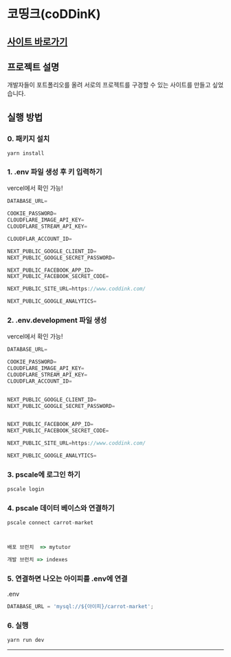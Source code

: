 # 코띵크(coDDinK)

## <a href="https://www.coddink.com/">사이트 바로가기</a>

## 프로젝트 설명

개발자들이 포트폴리오를 올려 서로의 프로젝트를 구경할 수 있는 사이트를 만들고 싶었습니다.

## 실행 방법

### 0. 패키지 설치

```
yarn install
```

### 1. .env 파일 생성 후 키 입력하기

vercel에서 확인 가능!

```js
DATABASE_URL=

COOKIE_PASSWORD=
CLOUDFLARE_IMAGE_API_KEY=
CLOUDFLARE_STREAM_API_KEY=

CLOUDFLAR_ACCOUNT_ID=

NEXT_PUBLIC_GOOGLE_CLIENT_ID=
NEXT_PUBLIC_GOOGLE_SECRET_PASSWORD=

NEXT_PUBLIC_FACEBOOK_APP_ID=
NEXT_PUBLIC_FACEBOOK_SECRET_CODE=

NEXT_PUBLIC_SITE_URL=https://www.coddink.com/

NEXT_PUBLIC_GOOGLE_ANALYTICS=
```

### 2. .env.development 파일 생성

vercel에서 확인 가능!

```js
DATABASE_URL=

COOKIE_PASSWORD=
CLOUDFLARE_IMAGE_API_KEY=
CLOUDFLARE_STREAM_API_KEY=
CLOUDFLAR_ACCOUNT_ID=


NEXT_PUBLIC_GOOGLE_CLIENT_ID=
NEXT_PUBLIC_GOOGLE_SECRET_PASSWORD=


NEXT_PUBLIC_FACEBOOK_APP_ID=
NEXT_PUBLIC_FACEBOOK_SECRET_CODE=

NEXT_PUBLIC_SITE_URL=https://www.coddink.com/

NEXT_PUBLIC_GOOGLE_ANALYTICS=
```

### 3. pscale에 로그인 하기

```js
pscale login
```

### 4. pscale 데이터 베이스와 연결하기

```js
pscale connect carrot-market



배포 브런치  => mytutor

개발 브런치 => indexes
```

### 5. 연결하면 나오는 아이피를 .env에 연결

.env

```js
DATABASE_URL = 'mysql://${아이피}/carrot-market';
```

### 6. 실행

```js
yarn run dev
```

---
